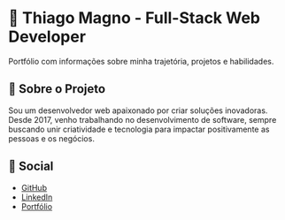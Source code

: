 # 📌 Thiago Magno - Full-Stack Web Developer

Portfólio com informações sobre minha trajetória, projetos e habilidades.

## 📜 Sobre o Projeto
Sou um desenvolvedor web apaixonado por criar soluções inovadoras. Desde 2017, venho trabalhando no desenvolvimento de software, sempre buscando unir criatividade e tecnologia para impactar positivamente as pessoas e os negócios.

## 📱 Social
- [GitHub](https://github.com/thgmagno)
- [LinkedIn](https://www.linkedin.com/in/thgmagno)
- [Portfólio](https://thgmagno.vercel.app/)